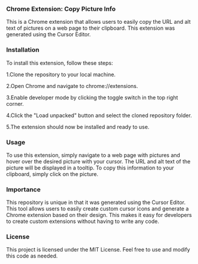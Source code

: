 ### Chrome Extension: Copy Picture Info
This is a Chrome extension that allows users to easily copy the URL and alt text of pictures on a web page to their clipboard. This extension was generated using the Cursor Editor.

### Installation
To install this extension, follow these steps:

1.Clone the repository to your local machine.

2.Open Chrome and navigate to chrome://extensions.

3.Enable developer mode by clicking the toggle switch in the top right corner.

4.Click the "Load unpacked" button and select the cloned repository folder.

5.The extension should now be installed and ready to use.

### Usage
To use this extension, simply navigate to a web page with pictures and hover over the desired picture with your cursor. The URL and alt text of the picture will be displayed in a tooltip. To copy this information to your clipboard, simply click on the picture.

### Importance
This repository is unique in that it was generated using the Cursor Editor. This tool allows users to easily create custom cursor icons and generate a Chrome extension based on their design. This makes it easy for developers to create custom extensions without having to write any code.

### License
This project is licensed under the MIT License. Feel free to use and modify this code as needed.
